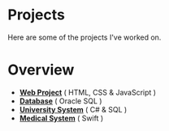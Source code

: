 # Projects

Here are some of the projects I've worked on. 

# Overview

- **[Web Project](Web%20project)** ( HTML, CSS & JavaScript )
- **[Database](Database)** ( Oracle SQL )
- **[University System](University%20System)** ( C# & SQL )
- **[Medical System](Medical%20System%20IOS)** ( Swift )
